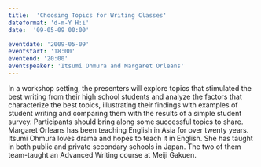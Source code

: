 ```yaml
---
title:  'Choosing Topics for Writing Classes'
dateformat: 'd-m-Y H:i'
date:  '09-05-09 00:00'

eventdate: '2009-05-09'
eventstart: '18:00'
eventend: '20:00'
eventspeaker: 'Itsumi Ohmura and Margaret Orleans'
---
```


In a workshop setting, the presenters will explore topics that stimulated the best writing from their high school students and analyze the factors that characterize the best topics, illustrating their findings with examples of student writing and comparing them with the results of a simple student survey. Participants should bring along some successful topics to share.
Margaret Orleans has been teaching English in Asia for over twenty years. Itsumi Ohmura loves drama and hopes to teach it in English. She has taught in both public and private secondary schools in Japan. The two of them team-taught an Advanced Writing course at Meiji Gakuen.

